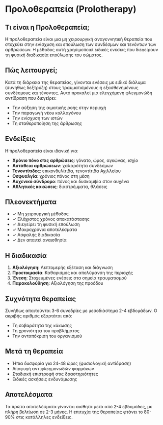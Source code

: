 # Προλοθεραπεία (Prolotherapy)

## Τι είναι η Προλοθεραπεία;

Η προλοθεραπεία είναι μια μη χειρουργική αναγεννητική θεραπεία που στοχεύει στην ενίσχυση και επούλωση των συνδέσμων και τενόντων των αρθρώσεων. Η μέθοδος αυτή χρησιμοποιεί ειδικές ενέσεις που διεγείρουν τη φυσική διαδικασία επούλωσης του σώματος.

## Πώς λειτουργεί;

Κατά τη διάρκεια της θεραπείας, γίνονται ενέσεις με ειδικό διάλυμα (συνήθως δεξτρόζη) στους τραυματισμένους ή εξασθενημένους συνδέσμους και τένοντες. Αυτό προκαλεί μια ελεγχόμενη φλεγμονώδη αντίδραση που διεγείρει:

- Την αύξηση της αιματικής ροής στην περιοχή
- Την παραγωγή νέου κολλαγόνου
- Την ενίσχυση των ιστών
- Τη σταθεροποίηση της άρθρωσης

## Ενδείξεις

Η προλοθεραπεία είναι ιδανική για:

- **Χρόνιο πόνο στις αρθρώσεις**: γόνατο, ώμος, αγκώνας, ισχίο
- **Αστάθεια αρθρώσεων**: χαλαρότητα συνδέσμων
- **Τενοντίτιδες**: επικονδυλίτιδα, τενοντίτιδα Αχιλλείου
- **Οσφυαλγία**: χρόνιος πόνος στη μέση
- **Αυχενικό σύνδρομο**: πόνος και δυσκαμψία στον αυχένα
- **Αθλητικές κακώσεις**: διαστρέμματα, θλάσεις

## Πλεονεκτήματα

- ✓ Μη χειρουργική μέθοδος
- ✓ Ελάχιστος χρόνος αποκατάστασης
- ✓ Διεγείρει τη φυσική επούλωση
- ✓ Μακροχρόνια αποτελέσματα
- ✓ Ασφαλής διαδικασία
- ✓ Δεν απαιτεί αναισθησία

## Η διαδικασία

1. **Αξιολόγηση**: Λεπτομερής εξέταση και διάγνωση
2. **Προετοιμασία**: Καθαρισμός και απολύμανση της περιοχής
3. **Ένεση**: Στοχευμένες ενέσεις στα σημεία τραυματισμού
4. **Παρακολούθηση**: Αξιολόγηση της προόδου

## Συχνότητα θεραπείας

Συνήθως απαιτούνται 3-6 συνεδρίες με μεσοδιάστημα 2-4 εβδομάδων. Ο ακριβής αριθμός εξαρτάται από:
- Τη σοβαρότητα της κάκωσης
- Τη χρονιότητα του προβλήματος
- Την ανταπόκριση του οργανισμού

## Μετά τη θεραπεία

- Ήπια δυσφορία για 24-48 ώρες (φυσιολογική αντίδραση)
- Αποφυγή αντιφλεγμονωδών φαρμάκων
- Σταδιακή επιστροφή στις δραστηριότητες
- Ειδικές ασκήσεις ενδυνάμωσης

## Αποτελέσματα

Τα πρώτα αποτελέσματα γίνονται αισθητά μετά από 2-4 εβδομάδες, με πλήρη βελτίωση σε 2-3 μήνες. Η επιτυχία της θεραπείας φτάνει το 80-90% στις κατάλληλες ενδείξεις.